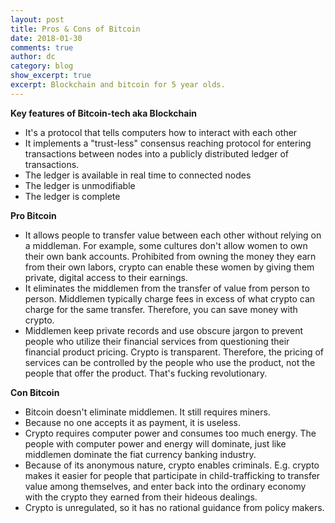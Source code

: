 ```yaml
---
layout: post
title: Pros & Cons of Bitcoin
date: 2018-01-30
comments: true
author: dc
category: blog
show_excerpt: true
excerpt: Blockchain and bitcoin for 5 year olds.
---
```


**Key features of Bitcoin-tech aka Blockchain**
* It's a protocol that tells computers how to interact with each other
* It implements a "trust-less" consensus reaching protocol for entering transactions between nodes into a publicly distributed ledger of transactions.
* The ledger is available in real time to connected nodes
* The ledger is unmodifiable
* The ledger is complete

**Pro Bitcoin**
* It allows people to transfer value between each other without relying on a middleman.
For example, some cultures don't allow women to own their own bank accounts. Prohibited from owning the money they earn from their own labors, crypto can enable these women by giving them private, digital access to their earnings.
* It eliminates the middlemen from the transfer of value from person to person. Middlemen typically charge fees in excess of what crypto can charge for the same transfer. Therefore, you can save money with crypto.
* Middlemen keep private records and use obscure jargon to prevent people who utilize their financial services from questioning their financial product pricing. Crypto is transparent. Therefore, the pricing of services can be controlled by the people who use the product, not the people that offer the product. That's fucking revolutionary.

**Con Bitcoin**
* Bitcoin doesn't eliminate middlemen. It still requires miners.
* Because no one accepts it as payment, it is useless.
* Crypto requires computer power and consumes too much energy. The people with computer power and energy will dominate, just like middlemen dominate the fiat currency banking industry.
* Because of its anonymous nature, crypto enables criminals. E.g. crypto makes it easier for people that participate in child-trafficking to transfer value among themselves, and enter back into the ordinary economy with the crypto they earned from their hideous dealings.
* Crypto is unregulated, so it has no rational guidance from policy makers.
